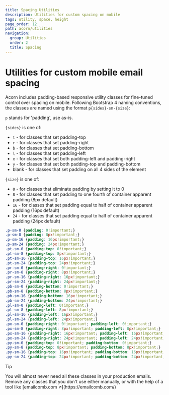 ```yaml
---
title: Spacing Utilities
description: Utilities for custom spacing on mobile
tags: utility, space, height
page_order: 12
path: acorn/utilities
navigation:
  group: Utilities
  order: 2
  title: Spacing
---
```


# Utilities for custom mobile email spacing

Acorn includes padding-based responsive utility classes for fine-tuned control over spacing on mobile. Following Bootstrap 4 naming conventions, the classes are named using the format `p{sides}-sm-{size}`:

`p` stands for 'padding', use as-is.

`{sides}` is one of:

- `t` - for classes that set padding-top
- `r` - for classes that set padding-right
- `b` - for classes that set padding-bottom
- `l` - for classes that set padding-left
- `x` - for classes that set both padding-left and padding-right
- `y` - for classes that set both padding-top and padding-bottom
- blank - for classes that set padding on all 4 sides of the element

`{size}` is one of:

- `0` - for classes that eliminate padding by setting it to 0
- `8` - for classes that set padding to one fourth of container apparent padding (8px default)
- `16` - for classes that set padding equal to half of container apparent padding (16px default)
- `24` - for classes that set padding equal to half of container apparent padding (24px default)

```css
.p-sm-0 {padding: 0!important;}
.p-sm-8 {padding: 8px!important;}
.p-sm-16 {padding: 16px!important;}
.p-sm-24 {padding: 24px!important;}
.pt-sm-0 {padding-top: 0!important;}
.pt-sm-8 {padding-top: 8px!important;}
.pt-sm-16 {padding-top: 16px!important;}
.pt-sm-24 {padding-top: 24px!important;}
.pr-sm-0 {padding-right: 0!important;}
.pr-sm-8 {padding-right: 8px!important;}
.pr-sm-16 {padding-right: 16px!important;}
.pr-sm-24 {padding-right: 24px!important;}
.pb-sm-0 {padding-bottom: 0!important;}
.pb-sm-8 {padding-bottom: 8px!important;}
.pb-sm-16 {padding-bottom: 16px!important;}
.pb-sm-24 {padding-bottom: 24px!important;}
.pl-sm-0 {padding-left: 0!important;}
.pl-sm-8 {padding-left: 8px!important;}
.pl-sm-16 {padding-left: 16px!important;}
.pl-sm-24 {padding-left: 24px!important;}
.px-sm-0 {padding-right: 0!important; padding-left: 0!important;}
.px-sm-8 {padding-right: 8px!important; padding-left: 8px!important;}
.px-sm-16 {padding-right: 16px!important; padding-left: 16px!important;}
.px-sm-24 {padding-right: 24px!important; padding-left: 24px!important;}
.py-sm-0 {padding-top: 0!important; padding-bottom: 0!important;}
.py-sm-8 {padding-top: 8px!important; padding-bottom: 8px!important;}
.py-sm-16 {padding-top: 16px!important; padding-bottom: 16px!important;}
.py-sm-24 {padding-top: 24px!important; padding-bottom: 24px!important;}
```

<div class="bg-blue-lightest border-l-4 border-blue p-4 mb-4" role="alert">
  <p class="font-sans font-bold m-0 text-md text-blue-dark">Tip</p>
  <div class="-mb-4 text-md text-blue-dark" markdown="1">You will almost never need all these classes in your production emails. Remove any classes that you don't use either manually, or with the help of a tool like [emailcomb.com ↗](https://emailcomb.com/)</div>
</div>
